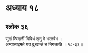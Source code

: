 # अध्याय १८

## श्लोक ३६

सुखं त्विदानीं त्रिविधं श‍ृणु मे भरतर्षभ ।<br>अभ्यासाद्रमते यत्र दुःखान्तं च निगच्छति ॥ १८-३६॥<br><br>

